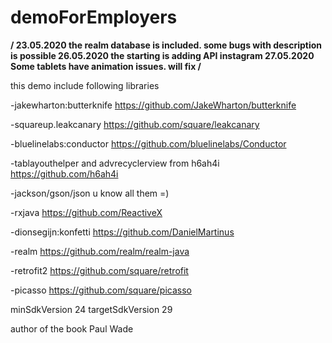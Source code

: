 # demoForEmployers
**/
23.05.2020 the realm database is included. some bugs with description is possible
26.05.2020 the starting is adding API instagram
27.05.2020 Some tablets have animation issues. will fix
/**

this demo include following libraries

-jakewharton:butterknife https://github.com/JakeWharton/butterknife

-squareup.leakcanary https://github.com/square/leakcanary

-bluelinelabs:conductor https://github.com/bluelinelabs/Conductor

-tablayouthelper and advrecyclerview from h6ah4i https://github.com/h6ah4i

-jackson/gson/json u know all them =)

-rxjava https://github.com/ReactiveX

-dionsegijn:konfetti https://github.com/DanielMartinus

-realm https://github.com/realm/realm-java

-retrofit2 https://github.com/square/retrofit

-picasso https://github.com/square/picasso

minSdkVersion 24
targetSdkVersion 29

author of the book Paul Wade

